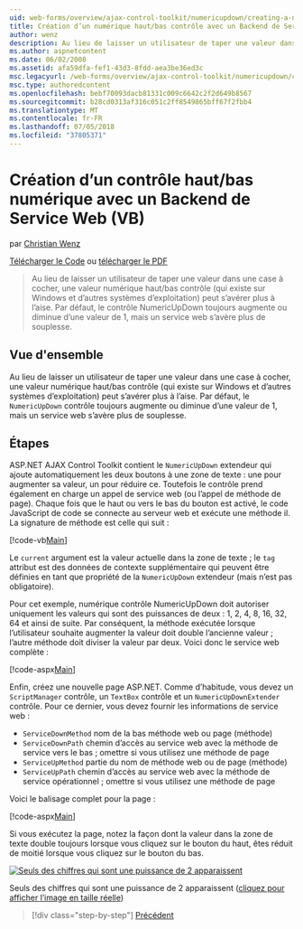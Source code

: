 ```yaml
---
uid: web-forms/overview/ajax-control-toolkit/numericupdown/creating-a-numeric-up-down-control-with-a-web-service-backend-vb
title: Création d’un numérique haut/bas contrôle avec un Backend de Service Web (VB) | Microsoft Docs
author: wenz
description: Au lieu de laisser un utilisateur de taper une valeur dans une case à cocher, contrôle (qui existe sur Windows et d’autres systèmes d’exploitation) haut/bas numérique peut s’avérer plus que c...
ms.author: aspnetcontent
ms.date: 06/02/2008
ms.assetid: afa59dfa-fef1-43d3-8fdd-aea3be36ed3c
msc.legacyurl: /web-forms/overview/ajax-control-toolkit/numericupdown/creating-a-numeric-up-down-control-with-a-web-service-backend-vb
msc.type: authoredcontent
ms.openlocfilehash: bebf70093dacb81331c009c6642c2f2d649b8567
ms.sourcegitcommit: b28cd0313af316c051c2ff8549865bff67f2fbb4
ms.translationtype: MT
ms.contentlocale: fr-FR
ms.lasthandoff: 07/05/2018
ms.locfileid: "37805371"
---
```

<a name="creating-a-numeric-updown-control-with-a-web-service-backend-vb"></a>Création d’un contrôle haut/bas numérique avec un Backend de Service Web (VB)
====================
par [Christian Wenz](https://github.com/wenz)

[Télécharger le Code](http://download.microsoft.com/download/9/3/f/93f8daea-bebd-4821-833b-95205389c7d0/numericupdown1.vb.zip) ou [télécharger le PDF](http://download.microsoft.com/download/2/d/c/2dc10e34-6983-41d4-9c08-f78f5387d32b/numericupdown1VB.pdf)

> Au lieu de laisser un utilisateur de taper une valeur dans une case à cocher, une valeur numérique haut/bas contrôle (qui existe sur Windows et d’autres systèmes d’exploitation) peut s’avérer plus à l’aise. Par défaut, le contrôle NumericUpDown toujours augmente ou diminue d’une valeur de 1, mais un service web s’avère plus de souplesse.


## <a name="overview"></a>Vue d'ensemble

Au lieu de laisser un utilisateur de taper une valeur dans une case à cocher, une valeur numérique haut/bas contrôle (qui existe sur Windows et d’autres systèmes d’exploitation) peut s’avérer plus à l’aise. Par défaut, le `NumericUpDown` contrôle toujours augmente ou diminue d’une valeur de 1, mais un service web s’avère plus de souplesse.

## <a name="steps"></a>Étapes

ASP.NET AJAX Control Toolkit contient le `NumericUpDown` extendeur qui ajoute automatiquement les deux boutons à une zone de texte : une pour augmenter sa valeur, un pour réduire ce. Toutefois le contrôle prend également en charge un appel de service web (ou l’appel de méthode de page). Chaque fois que le haut ou vers le bas du bouton est activé, le code JavaScript de code se connecte au serveur web et exécute une méthode il. La signature de méthode est celle qui suit :

[!code-vb[Main](creating-a-numeric-up-down-control-with-a-web-service-backend-vb/samples/sample1.vb)]

Le `current` argument est la valeur actuelle dans la zone de texte ; le `tag` attribut est des données de contexte supplémentaire qui peuvent être définies en tant que propriété de la `NumericUpDown` extendeur (mais n’est pas obligatoire).

Pour cet exemple, numérique contrôle NumericUpDown doit autoriser uniquement les valeurs qui sont des puissances de deux : 1, 2, 4, 8, 16, 32, 64 et ainsi de suite. Par conséquent, la méthode exécutée lorsque l’utilisateur souhaite augmenter la valeur doit double l’ancienne valeur ; l’autre méthode doit diviser la valeur par deux. Voici donc le service web complète :

[!code-aspx[Main](creating-a-numeric-up-down-control-with-a-web-service-backend-vb/samples/sample2.aspx)]

Enfin, créez une nouvelle page ASP.NET. Comme d’habitude, vous devez un `ScriptManager` contrôle, un `TextBox` contrôle et un `NumericUpDownExtender` contrôle. Pour ce dernier, vous devez fournir les informations de service web :

- `ServiceDownMethod` nom de la bas méthode web ou page (méthode)
- `ServiceDownPath` chemin d’accès au service web avec la méthode de service vers le bas ; omettre si vous utilisez une méthode de page
- `ServiceUpMethod` partie du nom de méthode web ou de page (méthode)
- `ServiceUpPath` chemin d’accès au service web avec la méthode de service opérationnel ; omettre si vous utilisez une méthode de page

Voici le balisage complet pour la page :

[!code-aspx[Main](creating-a-numeric-up-down-control-with-a-web-service-backend-vb/samples/sample3.aspx)]

Si vous exécutez la page, notez la façon dont la valeur dans la zone de texte double toujours lorsque vous cliquez sur le bouton du haut, êtes réduit de moitié lorsque vous cliquez sur le bouton du bas.


[![Seuls des chiffres qui sont une puissance de 2 apparaissent](creating-a-numeric-up-down-control-with-a-web-service-backend-vb/_static/image2.png)](creating-a-numeric-up-down-control-with-a-web-service-backend-vb/_static/image1.png)

Seuls des chiffres qui sont une puissance de 2 apparaissent ([cliquez pour afficher l’image en taille réelle](creating-a-numeric-up-down-control-with-a-web-service-backend-vb/_static/image3.png))

> [!div class="step-by-step"]
> [Précédent](creating-a-numeric-up-down-control-with-a-web-service-backend-cs.md)
